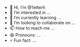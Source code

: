- 👋 Hi, I’m @1etterh
- 👀 I’m interested in ...
- 🌱 I’m currently learning ...
- 💞️ I’m looking to collaborate on ...
- 📫 How to reach me ...
- 😄 Pronouns: ...
- ⚡ Fun fact: ...

<!---
1etterh/1etterh is a ✨ special ✨ repository because its `README.md` (this file) appears on your GitHub profile.
You can click the Preview link to take a look at your changes.
--->
